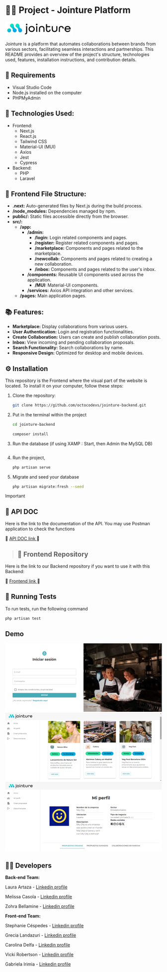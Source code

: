 # 👥🤝 Project - Jointure Platform

![Jointure Logo](./public/img/jointure-logo.png)

Jointure is a platform that automates collaborations between brands from various sectors, facilitating seamless interactions and partnerships. This README provides an overview of the project's structure, technologies used, features, installation instructions, and contribution details.

## 📌 Requirements
- Visual Studio Code
- Node.js installed on the computer
- PHPMyAdmin

## 🚀 Technologies Used:

- Frontend:
  - Next.js
  - React.js
  - Tailwind CSS
  - Material-UI (MUI)
  - Axios
  - Jest
  - Cypress
- Backend:
  - PHP
  - Laravel

## 📁 Frontend File Structure:

- **.next:** Auto-generated files by Next.js during the build process.
- **/node_modules:** Dependencies managed by npm.
- **public/:** Static files accessible directly from the browser.
- **src/:**
  - **/app:**
    - **/admin:**
      - **/login:** Login related components and pages.
      - **/register:** Register related components and pages.
      - **/marketplace:** Components and pages related to the marketplace.
      - **/newcollab:** Components and pages related to creating a new collaboration.
      - **/inbox:** Components and pages related to the user's inbox.
    - **/components:** Reusable UI components used across the application.
      - **/MUI:** Material-UI components.
    - **/services:** Axios API integration and other services.
  - **/pages:** Main application pages.

## 📚 Features:

- **Marketplace:** Display collaborations from various users.
- **User Authentication:** Login and registration functionalities.
- **Create Collaboration:** Users can create and publish collaboration posts.
- **Inbox:** View incoming and pending collaboration proposals.
- **Search Functionality:** Search collaborations by name.
- **Responsive Design:** Optimized for desktop and mobile devices.

## ⚙️ Installation
This repository is the Frontend where the visual part of the website is located. To install it on your computer, follow these steps:

1. Clone the repository:
    ```bash
    git clone https://github.com/octocodevs/jointure-backend.git
    ```
2. Put in the terminal within the project
    ```bash
    cd jointure-backend
    ```
    ```bash
    composer install
    ```
3. Run the database (if using XAMP : Start, then Admin the MySQL DB)
    ```
4. Run the project, 
    ```bash
    php artisan serve  
   
    ```
5. Migrate and seed your database 
    ```bash
    php artisan migrate:fresh --seed
    ```
   


> [!IMPORTANT]
>
> ## 🚨 API DOC
Here is the link to the documentation of the API. You may use Postman application to check the functions

🔗 [API DOC link ]() 🔗

> 
> ## 🚨 Frontend Repository
Here is the link to our Backend repository if you want to use it with this Backend:

🔗 [Frontend link ](https://github.com/octocodevs/jointure-frontend) 🔗


## 🧪 Running Tests

To run tests, run the following command

   ```bash
   php artisan test
   ```

## Demo

![Login view](./public/img/login.png)
![Marketplace view](./public/img/marketplace.png)
![Profile view](./public/img/profile.png)


## 👩‍💻 Developers

**Back-end Team:**

Laura Artaza - [Linkedin profile]((https://www.linkedin.com/in/laura-artaza/))

Melissa Casola - [Linkedin profile](https://www.linkedin.com/in/melissa-casola/)

Zohra Bellamine - [Linkedin profile](https://www.linkedin.com/in/z-bellamine/)


**Front-end Team:**

Stephanie Céspedes - [Linkedin profile](https://www.linkedin.com/in/stephanie-cespedes/)

Grecia Landazuri - [Linkedin profile](https://www.linkedin.com/in/grecialh/)

Carolina Delfa - [Linkedin profile](https://www.linkedin.com/in/carolina-delfa-silvestre/)

Vicki Robertson - [Linkedin profile](https://www.linkedin.com/in/vickirobertson/)

Gabriela Irimia  - [Linkedin profile](https://www.linkedin.com/in/gabriela-irimia/)


